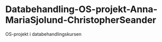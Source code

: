 # Databehandling-OS-projekt-Anna-MariaSjolund-ChristopherSeander
OS-projekt i databehandlingskursen
